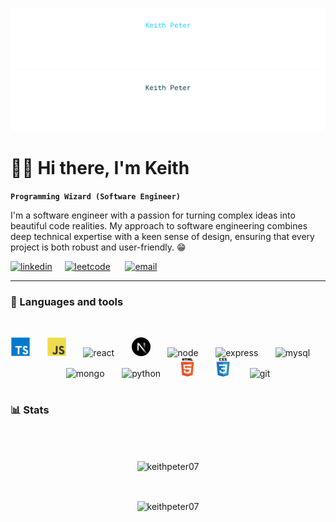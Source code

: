 ![Keith](./assets/code-light.gif#gh-dark-mode-only)
![Keith](./assets/code-dark.gif#gh-light-mode-only)


# 👋🏾 Hi there, I'm Keith

**`Programming Wizard (Software Engineer)`**

I'm a software engineer with a passion for turning complex ideas into beautiful code realities. My approach to software engineering combines deep technical expertise with a keen sense of design, ensuring that every project is both robust and user-friendly. 😁



[![linkedin](https://custom-icon-badges.demolab.com/badge/-Linkedin-blue?style=for-the-badge&logoColor=white&logo=linkedin)](https://www.linkedin.com/in/keith-peter/)&nbsp;&nbsp;&nbsp;&nbsp;&nbsp;[![leetcode](https://custom-icon-badges.demolab.com/badge/Leetcode-yellow.svg?style=for-the-badge&logoColor=white&logo=leetcode)](https://leetcode.com/u/keithpeter/) &nbsp;&nbsp;&nbsp;&nbsp;&nbsp;[![email](https://custom-icon-badges.demolab.com/badge/-Send%20Email-red?style=for-the-badge&logoColor=white&logo=mail)](mailto:keithpeter07@gmail.com)

---


### 🧰 Languages and tools
<br/>

<p align="center">

<img src="https://raw.githubusercontent.com/devicons/devicon/master/icons/typescript/typescript-original.svg" alt="typescript" width="30" />
&nbsp;&nbsp;&nbsp;&nbsp;&nbsp;

<img src="https://raw.githubusercontent.com/devicons/devicon/master/icons/javascript/javascript-original.svg" alt="javascript" width="30" />
&nbsp;&nbsp;&nbsp;&nbsp;&nbsp;

<img src="https://cdn.jsdelivr.net/gh/devicons/devicon@latest/icons/react/react-original.svg" alt="react" width="30"/>          
&nbsp;&nbsp;&nbsp;&nbsp;&nbsp;

<img src="https://raw.githubusercontent.com/devicons/devicon/master/icons/nextjs/nextjs-original.svg" alt="next" width="30" />
&nbsp;&nbsp;&nbsp;&nbsp;&nbsp;

<img src="https://cdn.jsdelivr.net/gh/devicons/devicon@latest/icons/nodejs/nodejs-original.svg" alt="node" width="30"/>
&nbsp;&nbsp;&nbsp;&nbsp;&nbsp;

<img src="https://cdn.jsdelivr.net/gh/devicons/devicon@latest/icons/express/express-original.svg" alt="express" width="30"/>
&nbsp;&nbsp;&nbsp;&nbsp;&nbsp;

<img src="https://cdn.jsdelivr.net/gh/devicons/devicon@latest/icons/mysql/mysql-original.svg" alt="mysql" width="30"/>
&nbsp;&nbsp;&nbsp;&nbsp;&nbsp;

<img src="https://cdn.jsdelivr.net/gh/devicons/devicon@latest/icons/mongodb/mongodb-original.svg" alt="mongo" width="30"/>
&nbsp;&nbsp;&nbsp;&nbsp;&nbsp;

<img src="https://cdn.jsdelivr.net/gh/devicons/devicon@latest/icons/python/python-plain.svg" alt="python" width="30"/>
&nbsp;&nbsp;&nbsp;&nbsp;&nbsp;

<img src="https://raw.githubusercontent.com/devicons/devicon/master/icons/html5/html5-original-wordmark.svg" alt="html5" width="30" />
&nbsp;&nbsp;&nbsp;&nbsp;&nbsp;

<img src="https://raw.githubusercontent.com/devicons/devicon/master/icons/css3/css3-original-wordmark.svg" alt="css3" width="30" /> 
&nbsp;&nbsp;&nbsp;&nbsp;&nbsp;

<img src="https://www.vectorlogo.zone/logos/git-scm/git-scm-icon.svg" alt="git" width="30"/>

</p>

#

### 📊 Stats
<br/>
<br/>
<p align="center">
<img align="center" src="https://github-readme-streak-stats.herokuapp.com/?user=keithpeter07&theme=dark" alt="keithpeter07" />
</p>
<br/>
<p align="center">
  <img align="center" src="https://github-readme-stats.vercel.app/api/top-langs?username=keithpeter07&theme=dark&show_icons=true&locale=en&layout=compact" alt="keithpeter07" /></p>
</p>

